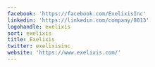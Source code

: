 ```yaml
---
facebook: 'https://facebook.com/ExelixisInc'
linkedin: 'https://linkedin.com/company/8013'
logohandle: exelixis
sort: exelixis
title: Exelixis
twitter: exelixisinc
website: 'https://www.exelixis.com/'
---
```

